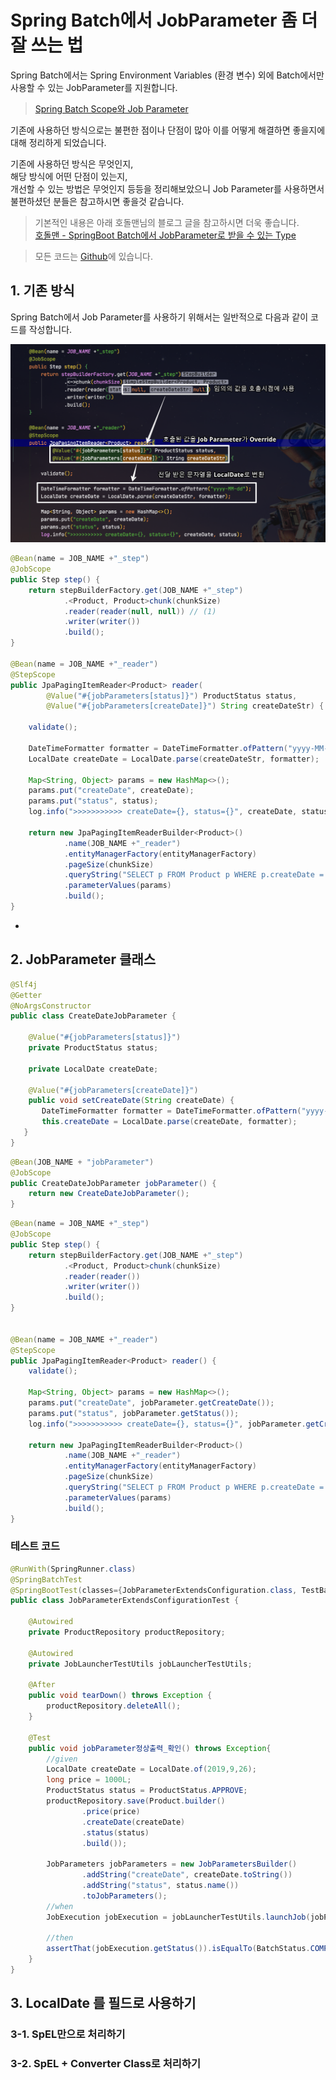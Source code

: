 # Spring Batch에서 JobParameter 좀 더 잘 쓰는 법

Spring Batch에서는 Spring Environment Variables (환경 변수) 외에 Batch에서만 사용할 수 있는 JobParameter를 지원합니다.  

> [Spring Batch Scope와 Job Parameter](https://jojoldu.tistory.com/330)

기존에 사용하던 방식으로는 불편한 점이나 단점이 많아 이를 어떻게 해결하면 좋을지에 대해 정리하게 되었습니다.  
  
기존에 사용하던 방식은 무엇인지,  
해당 방식에 어떤 단점이 있는지,  
개선할 수 있는 방법은 무엇인지 등등을 정리해보았으니 Job Parameter를 사용하면서 불편하셨던 분들은 참고하시면 좋을것 같습니다.
  

> 기본적인 내용은 아래 호돌맨님의 블로그 글을 참고하시면 더욱 좋습니다.  
> [호돌맨 - SpringBoot Batch에서 JobParameter로 받을 수 있는 Type](https://hodolman.tistory.com/17)


> 모든 코드는 [Github](https://github.com/jojoldu/spring-batch-in-action/tree/master/src/main/java/com/jojoldu/spring/springbatchinaction/jobparameter)에 있습니다.

## 1. 기존 방식

Spring Batch에서 Job Parameter를 사용하기 위해서는 일반적으로 다음과 같이 코드를 작성합니다.

![1](./images/1.png)

```java
@Bean(name = JOB_NAME +"_step")
@JobScope
public Step step() {
    return stepBuilderFactory.get(JOB_NAME +"_step")
            .<Product, Product>chunk(chunkSize)
            .reader(reader(null, null)) // (1)
            .writer(writer())
            .build();
}

@Bean(name = JOB_NAME +"_reader")
@StepScope
public JpaPagingItemReader<Product> reader(
        @Value("#{jobParameters[status]}") ProductStatus status,
        @Value("#{jobParameters[createDate]}") String createDateStr) { // (2)

    validate();

    DateTimeFormatter formatter = DateTimeFormatter.ofPattern("yyyy-MM-dd"); // (3)
    LocalDate createDate = LocalDate.parse(createDateStr, formatter);

    Map<String, Object> params = new HashMap<>();
    params.put("createDate", createDate);
    params.put("status", status);
    log.info(">>>>>>>>>>> createDate={}, status={}", createDate, status);

    return new JpaPagingItemReaderBuilder<Product>()
            .name(JOB_NAME +"_reader")
            .entityManagerFactory(entityManagerFactory)
            .pageSize(chunkSize)
            .queryString("SELECT p FROM Product p WHERE p.createDate =:createDate AND p.status =:status")
            .parameterValues(params)
            .build();
}
```

* 


## 2. JobParameter 클래스

```java
@Slf4j
@Getter
@NoArgsConstructor
public class CreateDateJobParameter {

    @Value("#{jobParameters[status]}")
    private ProductStatus status;
    
    private LocalDate createDate;

    @Value("#{jobParameters[createDate]}")
    public void setCreateDate(String createDate) {
       DateTimeFormatter formatter = DateTimeFormatter.ofPattern("yyyy-MM-dd");
       this.createDate = LocalDate.parse(createDate, formatter);
   }
}
```

```java
@Bean(JOB_NAME + "jobParameter")
@JobScope
public CreateDateJobParameter jobParameter() {
    return new CreateDateJobParameter();
}
```

```java
@Bean(name = JOB_NAME +"_step")
@JobScope
public Step step() {
    return stepBuilderFactory.get(JOB_NAME +"_step")
            .<Product, Product>chunk(chunkSize)
            .reader(reader())
            .writer(writer())
            .build();
}


@Bean(name = JOB_NAME +"_reader")
@StepScope
public JpaPagingItemReader<Product> reader() {
    validate();

    Map<String, Object> params = new HashMap<>();
    params.put("createDate", jobParameter.getCreateDate());
    params.put("status", jobParameter.getStatus());
    log.info(">>>>>>>>>>> createDate={}, status={}", jobParameter.getCreateDate(), jobParameter.getStatus());

    return new JpaPagingItemReaderBuilder<Product>()
            .name(JOB_NAME +"_reader")
            .entityManagerFactory(entityManagerFactory)
            .pageSize(chunkSize)
            .queryString("SELECT p FROM Product p WHERE p.createDate =:createDate AND p.status =:status")
            .parameterValues(params)
            .build();
}
```

### 테스트 코드

```java
@RunWith(SpringRunner.class)
@SpringBatchTest
@SpringBootTest(classes={JobParameterExtendsConfiguration.class, TestBatchConfig.class})
public class JobParameterExtendsConfigurationTest {

    @Autowired
    private ProductRepository productRepository;

    @Autowired
    private JobLauncherTestUtils jobLauncherTestUtils;

    @After
    public void tearDown() throws Exception {
        productRepository.deleteAll();
    }

    @Test
    public void jobParameter정상출력_확인() throws Exception{
        //given
        LocalDate createDate = LocalDate.of(2019,9,26);
        long price = 1000L;
        ProductStatus status = ProductStatus.APPROVE;
        productRepository.save(Product.builder()
                .price(price)
                .createDate(createDate)
                .status(status)
                .build());

        JobParameters jobParameters = new JobParametersBuilder()
                .addString("createDate", createDate.toString())
                .addString("status", status.name())
                .toJobParameters();
        //when
        JobExecution jobExecution = jobLauncherTestUtils.launchJob(jobParameters);

        //then
        assertThat(jobExecution.getStatus()).isEqualTo(BatchStatus.COMPLETED);
    }
}
```


## 3. LocalDate 를 필드로 사용하기

### 3-1. SpEL만으로 처리하기

### 3-2. SpEL + Converter Class로 처리하기